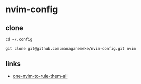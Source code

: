 # nvim-config

## clone

```shell
cd ~/.config
```

```shell
git clone git@github.com:managanemeke/nvim-config.git nvim
```

## links

- [one-nvim-to-rule-them-all](https://habr.com/ru/articles/706110/)
